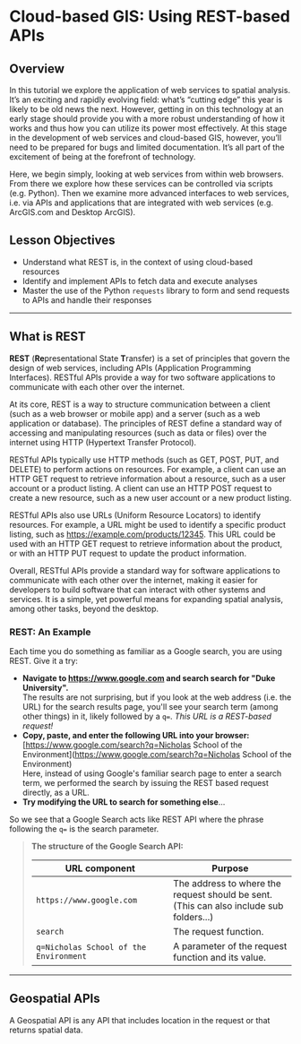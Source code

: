 # Cloud-based GIS: Using REST-based APIs
## Overview

In this tutorial we explore the application of web services to spatial analysis. It’s an exciting and rapidly evolving field: what’s “cutting edge” this year is likely to be old news the next. However, getting in on this technology at an early stage should provide you with a more robust understanding of how it works and thus how you can utilize its power most effectively. At this stage in the development of web services and cloud-based GIS, however, you’ll need to be prepared for bugs and limited documentation. It’s all part of the excitement of being at the forefront of technology.

Here, we begin simply, looking at web services from within web browsers. From there we explore how these services can be controlled via scripts (e.g. Python). Then we examine more advanced interfaces to web services, i.e. via APIs and applications that are integrated with web services (e.g. ArcGIS.com and Desktop ArcGIS).

## Lesson Objectives

* Understand what REST is, in the context of using cloud-based resources
* Identify and implement APIs to fetch data and execute analyses
* Master the use of the Python `requests` library to form and send requests to APIs and handle their responses

---

## What is REST

**REST** (**Re**presentational State **T**ransfer) is a set of principles that govern the design of web services, including APIs (Application Programming Interfaces). RESTful APIs provide a way for two software applications to communicate with each other over the internet.

At its core, REST is a way to structure communication between a client (such as a web browser or mobile app) and a server (such as a web application or database). The principles of REST define a standard way of accessing and manipulating resources (such as data or files) over the internet using HTTP (Hypertext Transfer Protocol).

RESTful APIs typically use HTTP methods (such as GET, POST, PUT, and DELETE) to perform actions on resources. For example, a client can use an HTTP GET request to retrieve information about a resource, such as a user account or a product listing. A client can use an HTTP POST request to create a new resource, such as a new user account or a new product listing.

RESTful APIs also use URLs (Uniform Resource Locators) to identify resources. For example, a URL might be used to identify a specific product listing, such as https://example.com/products/12345. This URL could be used with an HTTP GET request to retrieve information about the product, or with an HTTP PUT request to update the product information.

Overall, RESTful APIs provide a standard way for software applications to communicate with each other over the internet, making it easier for developers to build software that can interact with other systems and services. It is a simple, yet powerful means for expanding spatial analysis, among other tasks, beyond the desktop. 

### REST: An Example

Each time you do something as familiar as a Google search, you are using REST. Give it a try: 

* **Navigate to <https://www.google.com> and search search for "Duke University".**  
  The results are not surprising, but if you look at the web address (i.e. the URL) for the search results page, you'll see your search term (among other things) in it, likely followed by a `q=`. *This URL is a REST-based request!*
* **Copy, paste, and enter the following URL into your browser:**  
  [https://www.google.com/search?q=Nicholas School of the Environment](https://www.google.com/search?q=Nicholas School of the Environment)  
  Here, instead of using Google's familiar search page to enter a search term, we performed the search by issuing the REST based request directly, as a URL. 
* **Try modifying the URL to search for something else**...

So we see that a Google Search acts like REST API where the phrase following the `q=` is the search parameter. 

> **The structure of the Google Search API:**
>
> | URL component                          | Purpose                                                      |
> | -------------------------------------- | ------------------------------------------------------------ |
> | `https://www.google.com`               | The address to where the request should be sent. <br />(This can also include sub folders...) |
> | `search`                               | The request function.                                        |
> | `q=Nicholas School of the Environment` | A parameter of the request function and its value.           |

---

## Geospatial APIs

A Geospatial API is any API that includes location in the request or that returns spatial data. 


